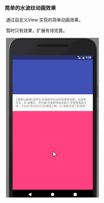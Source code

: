 ### 简单的水波纹动画效果

​	通过自定义View 实现的简单动画效果。

​	暂时只有效果，扩展有待完善。	

​	![效果](https://github.com/wentianyang/wentianyang.github.io/blob/master/uploads/demo.gif)